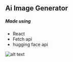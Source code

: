 ## Ai Image Generator 
##### Made using
- React
- Fetch api
- hugging face api

![alt text](E:\ai.jpg)
